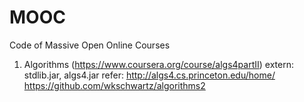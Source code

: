 MOOC
====

Code of Massive Open Online Courses

1. Algorithms (https://www.coursera.org/course/algs4partII)
	extern: stdlib.jar, algs4.jar
	refer: 	http://algs4.cs.princeton.edu/home/
			https://github.com/wkschwartz/algorithms2
